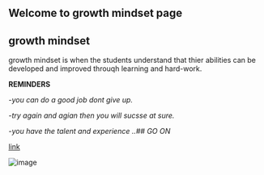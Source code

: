 ## Welcome to growth mindset page
## growth mindset

growth mindset is when the students understand that thier abilities can be developed and improved throuqh learning and hard-work.

**REMINDERS**

*-you can do a good job dont give up.*

*-try again and agian then you will sucsse at sure.*

*-you have the talent and experience ..## GO ON*

[link](https://www.mindsetworks.com/science/)

![image](https://encrypted-tbn0.gstatic.com/images?q=tbn%3AANd9GcTUYTIt2olA9IWPNGquEX5lilRCsicuX-5CStNNyijhbnpUJy69)





